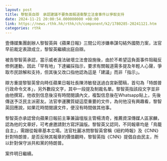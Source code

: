 ```yaml
---
layout: post
title: 黎智英自辯　承認建議不要負面報道衝撃立法會事件以爭取支持
date: 2024-11-21 20:00:54.000000000 +08:00
link: https://news.rthk.hk/rthk/ch/component/k2/1780285-20241121.htm
categories: rthk
---
```


壹傳媒集團創辦人黎智英與《蘋果日報》三間公司涉嫌串謀勾結外國勢力案，法官早前裁定表證成立，黎智英繼續出庭自辯。

被告黎智英承認，當示威者違法破壞立法會設施後，由於不希望這負面事件阻礙反修例運動，因此「罕有地」下達編採指示，要求有關報道需多提及年輕人心聲，爭取市民諒解和支持，但其後又改口指他認為這是「建議」而非「指示」。

辯方重提黎智英曾向時任蘋果日報社長陳沛敏發送過白宮新聞稿，首句為「特朗普行政命令文本」，另外數段文字，其中一段提及制裁名單。黎智英指該段文字並非由他撰寫，他收到信息後沒有時間閱讀內文，複製信息後在Whatsapp貼上，先後傳送予泛民主派密友。法官李運騰質疑這麼重要的文件，為何他沒有興趣看，黎智英回應說，如果花時間閱讀文件，便沒有時間做其他事。 

黎智英亦承認曾向蘋果日報前主筆兼論壇版主管楊清奇，推薦資深傳媒人區家麟，認為他的文章好，可考慮邀請對方寫評論版。黎智英又認同，不同報章均是「鳥籠自主」，需跟從報章基本立場。法官杜麗冰問黎智英曾稱《紐約時報》及《CNN》針對特朗普，是否反映其報章的價值觀時，黎智英指《CNN》提倡自由民主，所以針對保守派共和黨的特朗普。

案件明日繼續。
